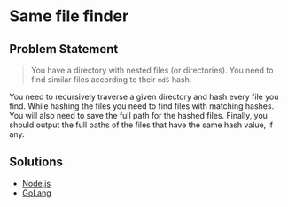 # Same file finder

## Problem Statement

> You have a directory with nested files (or directories). You need to find similar files according to their `md5` hash.

You need to recursively traverse a given directory and hash every file you find. While hashing the files you need to find files with matching hashes. You will also need to save the full path for the hashed files. Finally, you should output the full paths of the files that have the same hash value, if any.

## Solutions

- [Node.js](./index.js)
- [GoLang](./main.go)
